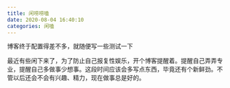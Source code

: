 ```yaml
---
title: 闲唠唠嗑
date: 2020-08-04 16:40:10
categories: 闲嗑
---
```

博客终于配置得差不多，就随便写一些测试一下



最近有些闲下来了，为了防止自己报复性娱乐，开个博客提醒着。提醒自己弄弄专业，提醒自己多做事少想事。这段时间应该会多写点东西，毕竟还有个新鲜劲。不管以后还会不会有兴趣、精力，现在做事总是好的。